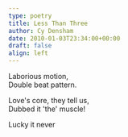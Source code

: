 ```yaml
---
type: poetry
title: Less Than Three
author: Cy Densham
date: 2010-01-03T23:34:00+00:00
draft: false
align: left
---
```


Laborious motion,\
Double beat pattern.

Love's core, they tell us,\
Dubbed it 'the' muscle!

Lucky it never
